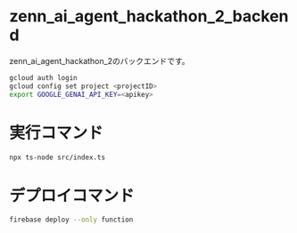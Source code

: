 # zenn_ai_agent_hackathon_2_backend
zenn_ai_agent_hackathon_2のバックエンドです。

```bash
gcloud auth login
gcloud config set project <projectID>
export GOOGLE_GENAI_API_KEY=<apikey>
```

# 実行コマンド

```bash
npx ts-node src/index.ts
```

# デプロイコマンド

```bash
firebase deploy --only function
```